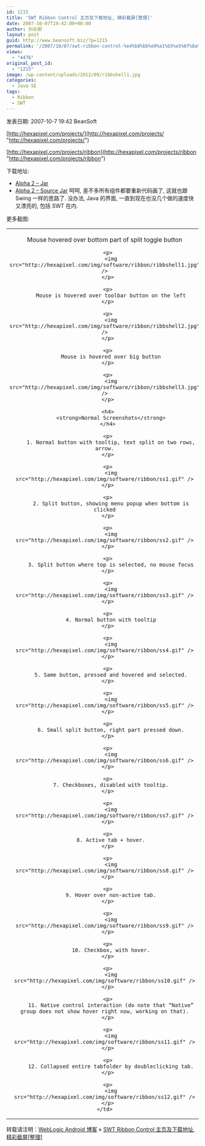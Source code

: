 ```yaml
---
id: 1215
title: 'SWT Ribbon Control 主页及下载地址, 精彩截屏[整理]'
date: 2007-10-07T19:42:00+00:00
author: 刘长炯
layout: post
guid: http://www.beansoft.biz/?p=1215
permalink: '/2007/10/07/swt-ribbon-control-%e4%b8%bb%e9%a1%b5%e5%8f%8a%e4%b8%8b%e8%bd%bd%e5%9c%b0%e5%9d%80-%e7%b2%be%e5%bd%a9%e6%88%aa%e5%b1%8f%e6%95%b4%e7%90%86/'
views:
  - "4476"
original_post_id:
  - "1215"
image: /wp-content/uploads/2012/09/ribbshell1.jpg
categories:
  - Java SE
tags:
  - Ribbon
  - SWT
---
```

发表日期: 2007-10-7 19:42 BeanSoft

[http://hexapixel.com/projects/](http://hexapixel.com/projects/ "http://hexapixel.com/projects/")

[http://hexapixel.com/projects/ribbon](http://hexapixel.com/projects/ribbon "http://hexapixel.com/projects/ribbon")

下载地址: 

  * [Alpha 2 – Jar](http://hexapixel.com/download.php?file=com.hexapixel.widgets.ribbon.alphatest.jar)
  * [Alpha 2 – Source Jar](http://hexapixel.com/download.php?file=com.hexapixel.widgets.ribbon.alphatest.src.jar)
呵呵, 差不多所有组件都要重新代码画了, 这就也跟 Swing 一样的思路了. 没办法, Java 的界面, 一直到现在也没几个做的速度快又漂亮的, 包括 SWT 在内.

更多截图:

<table border="0" cellspacing="0" cellpadding="0" width="100%">
  <tr>
    <td align="center">
      <p>
        Mouse hovered over bottom part of split toggle button
      </p>
      
      <p>
        <img src="http://hexapixel.com/img/software/ribbon/ribbshell1.jpg" />
      </p>
      
      <p>
        Mouse is hovered over toolbar button on the left
      </p>
      
      <p>
        <img src="http://hexapixel.com/img/software/ribbon/ribbshell2.jpg" />
      </p>
      
      <p>
        Mouse is hovered over big button
      </p>
      
      <p>
        <img src="http://hexapixel.com/img/software/ribbon/ribbshell3.jpg" />
      </p>
      
      <h4>
        <strong>Normal Screenshots</strong>
      </h4>
      
      <p>
        1. Normal button with tooltip, text split on two rows, arrow.
      </p>
      
      <p>
        <img src="http://hexapixel.com/img/software/ribbon/ss1.gif" />
      </p>
      
      <p>
        2. Split button, showing menu popup when bottom is clicked
      </p>
      
      <p>
        <img src="http://hexapixel.com/img/software/ribbon/ss2.gif" />
      </p>
      
      <p>
        3. Split button where top is selected, no mouse focus
      </p>
      
      <p>
        <img src="http://hexapixel.com/img/software/ribbon/ss3.gif" />
      </p>
      
      <p>
        4. Normal button with tooltip
      </p>
      
      <p>
        <img src="http://hexapixel.com/img/software/ribbon/ss4.gif" />
      </p>
      
      <p>
        5. Same button, pressed and hovered and selected.
      </p>
      
      <p>
        <img src="http://hexapixel.com/img/software/ribbon/ss5.gif" />
      </p>
      
      <p>
        6. Small split button, right part pressed down.
      </p>
      
      <p>
        <img src="http://hexapixel.com/img/software/ribbon/ss6.gif" />
      </p>
      
      <p>
        7. Checkboxes, disabled with tooltip.
      </p>
      
      <p>
        <img src="http://hexapixel.com/img/software/ribbon/ss7.gif" />
      </p>
      
      <p>
        8. Active tab + hover.
      </p>
      
      <p>
        <img src="http://hexapixel.com/img/software/ribbon/ss8.gif" />
      </p>
      
      <p>
        9. Hover over non-active tab.
      </p>
      
      <p>
        <img src="http://hexapixel.com/img/software/ribbon/ss9.gif" />
      </p>
      
      <p>
        10. Checkbox, with hover.
      </p>
      
      <p>
        <img src="http://hexapixel.com/img/software/ribbon/ss10.gif" />
      </p>
      
      <p>
        11. Native control interaction (do note that “Native” group does not show hover right now, working on that).
      </p>
      
      <p>
        <img src="http://hexapixel.com/img/software/ribbon/ss11.gif" />
      </p>
      
      <p>
        12. Collapsed entire tabfolder by doubleclicking tab.
      </p>
      
      <p>
        <img src="http://hexapixel.com/img/software/ribbon/ss12.gif" />
      </p>
    </td>
  </tr>
</table>

转载请注明：[WebLogic Android 博客](http://www.beansoft.biz) &raquo; [SWT Ribbon Control 主页及下载地址, 精彩截屏[整理]](http://www.beansoft.biz/2007/10/07/swt-ribbon-control-%e4%b8%bb%e9%a1%b5%e5%8f%8a%e4%b8%8b%e8%bd%bd%e5%9c%b0%e5%9d%80-%e7%b2%be%e5%bd%a9%e6%88%aa%e5%b1%8f%e6%95%b4%e7%90%86/)
